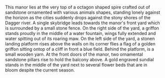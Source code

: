 This manor lies at the very top of a octagon shaped spire crafted out of sandstone ornamented with various animals shapes, standing lonely against the horizon as the cities suddenly drops against the stony shores of the Dagger river.
A single skybridge leads towards the manor's front yard which is surrounded by a small stone fence. On the right side of the yard, a griffon stands proudly in the middle of a water fountain, wings fully extended and water spitting out of its roaring maw.
On the left side of the yard, a stonen landing platform rises above the walls on its corner flies a flag of a golden griffon sitting ontop of a cliff in front a blue field. Behind the platform, is a small wooden yarn.
At the front doors of the manor, two ornamental sandstone pillars rise to hold the balcony above.
A gold engraved sundial stands in the middle of the yard next to several flower beds that are in bloom despite the current season.